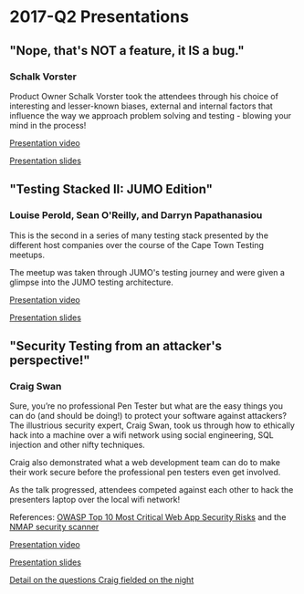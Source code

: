 # 2017-Q2 Presentations

## "Nope, that's NOT a feature, it IS a bug." 
### Schalk Vorster

Product Owner Schalk Vorster took the attendees through his choice of interesting and lesser-known biases, external and internal factors that influence the way we approach problem solving and testing - blowing your mind in the process! 

[Presentation video](https://youtu.be/338u2vXODV0)

[Presentation slides](Nope_that's_NOT_a_feature_it_IS_a_bug-Schalk_Vorster.pdf)

## "Testing Stacked II: JUMO Edition" 
### Louise Perold, Sean O'Reilly, and Darryn Papathanasiou 
This is the second in a series of many testing stack presented by the different host companies over the course of the Cape Town Testing meetups.

The meetup was taken through JUMO's testing journey and were given a glimpse into the JUMO testing architecture.

[Presentation video](https://youtu.be/2w5GnJbZjtc)

[Presentation slides](Testing_Stacked_II_JUMO_Edition.pdf)


## "Security Testing from an attacker's perspective!" 
### Craig Swan

Sure, you’re no professional Pen Tester but what are the easy things you can do (and should be doing!) to protect your software against attackers?
The illustrious security expert, Craig Swan, took us through how to ethically hack into a machine over a wifi network using social engineering, SQL injection and other nifty techniques. 

Craig also demonstrated what a web development team can do to make their work secure before the professional pen testers even get involved. 

As the talk progressed, attendees competed against each other to hack the presenters laptop over the local wifi network!

References: [OWASP Top 10 Most Critical Web App Security Risks](https://www.owasp.org/index.php/Category:OWASP_Top_Ten_Project) and the [NMAP security scanner](https://nmap.org/)

[Presentation video](https://youtu.be/587lVuduLmI)

[Presentation slides](Security_Testing_from_an_attackers_perspective-Craig_Swan.pdf)

[Detail on the questions Craig fielded on the night](security_questions.md)